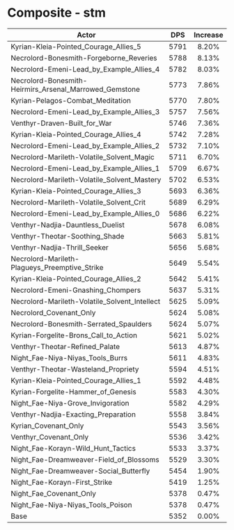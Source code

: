# Composite - stm
| Actor | DPS | Increase |
|---|:---:|:---:|
|Kyrian-Kleia-Pointed_Courage_Allies_5|5791|8.20%|
|Necrolord-Bonesmith-Forgeborne_Reveries|5788|8.13%|
|Necrolord-Emeni-Lead_by_Example_Allies_4|5782|8.03%|
|Necrolord-Bonesmith-Heirmirs_Arsenal_Marrowed_Gemstone|5773|7.86%|
|Kyrian-Pelagos-Combat_Meditation|5770|7.80%|
|Necrolord-Emeni-Lead_by_Example_Allies_3|5757|7.56%|
|Venthyr-Draven-Built_for_War|5746|7.36%|
|Kyrian-Kleia-Pointed_Courage_Allies_4|5742|7.28%|
|Necrolord-Emeni-Lead_by_Example_Allies_2|5732|7.10%|
|Necrolord-Marileth-Volatile_Solvent_Magic|5711|6.70%|
|Necrolord-Emeni-Lead_by_Example_Allies_1|5709|6.67%|
|Necrolord-Marileth-Volatile_Solvent_Mastery|5702|6.53%|
|Kyrian-Kleia-Pointed_Courage_Allies_3|5693|6.36%|
|Necrolord-Marileth-Volatile_Solvent_Crit|5689|6.29%|
|Necrolord-Emeni-Lead_by_Example_Allies_0|5686|6.22%|
|Venthyr-Nadjia-Dauntless_Duelist|5678|6.08%|
|Venthyr-Theotar-Soothing_Shade|5663|5.81%|
|Venthyr-Nadjia-Thrill_Seeker|5656|5.68%|
|Necrolord-Marileth-Plagueys_Preemptive_Strike|5649|5.54%|
|Kyrian-Kleia-Pointed_Courage_Allies_2|5642|5.41%|
|Necrolord-Emeni-Gnashing_Chompers|5637|5.31%|
|Necrolord-Marileth-Volatile_Solvent_Intellect|5625|5.09%|
|Necrolord_Covenant_Only|5624|5.08%|
|Necrolord-Bonesmith-Serrated_Spaulders|5624|5.07%|
|Kyrian-Forgelite-Brons_Call_to_Action|5621|5.02%|
|Venthyr-Theotar-Refined_Palate|5613|4.87%|
|Night_Fae-Niya-Niyas_Tools_Burrs|5611|4.83%|
|Venthyr-Theotar-Wasteland_Propriety|5594|4.51%|
|Kyrian-Kleia-Pointed_Courage_Allies_1|5592|4.48%|
|Kyrian-Forgelite-Hammer_of_Genesis|5583|4.30%|
|Night_Fae-Niya-Grove_Invigoration|5582|4.29%|
|Venthyr-Nadjia-Exacting_Preparation|5558|3.84%|
|Kyrian_Covenant_Only|5543|3.56%|
|Venthyr_Covenant_Only|5536|3.42%|
|Night_Fae-Korayn-Wild_Hunt_Tactics|5533|3.37%|
|Night_Fae-Dreamweaver-Field_of_Blossoms|5529|3.30%|
|Night_Fae-Dreamweaver-Social_Butterfly|5454|1.90%|
|Night_Fae-Korayn-First_Strike|5419|1.25%|
|Night_Fae_Covenant_Only|5378|0.47%|
|Night_Fae-Niya-Niyas_Tools_Poison|5378|0.47%|
|Base|5352|0.00%|
